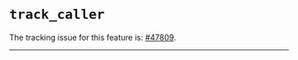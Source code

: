 # `track_caller`

The tracking issue for this feature is: [#47809](https://github.com/rust-lang/rust/issues/47809).

------------------------
